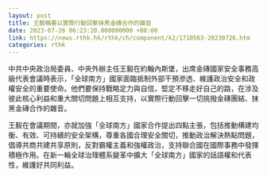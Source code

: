 ```yaml
---
layout: post
title: 王毅稱要以實際行動回擊抹黑金磚合作的雜音
date: 2023-07-26 06:23:20.000000000 +08:00
link: https://news.rthk.hk/rthk/ch/component/k2/1710563-20230726.htm
categories: rthk
---
```


中共中央政治局委員、中央外辦主任王毅在約翰內斯堡，出席金磚國家安全事務高級代表會議時表示，「全球南方」國家面臨抵制外部干預滲透、維護政治安全和政權安全的重要使命。他們要保持戰略定力與自信，堅定不移走好自己的路，在涉及彼此核心利益和重大關切問題上相互支持，以實際行動回擊一切挑撥金磚團結、抹黑金磚合作的雜音。

王毅在會議期間，亦就加強「全球南方」國家合作提出四點主張，包括推動構建均衡、有效、可持續的安全架構，尊重各國合理安全關切，推動政治解決熱點問題，倡導共商共建共享原則，反對霸權主義和強權政治，支持聯合國在國際事務中發揮積極作用。在新一輪全球治理體系變革中擴大「全球南方」國家的話語權和代表性，維護好共同利益。
